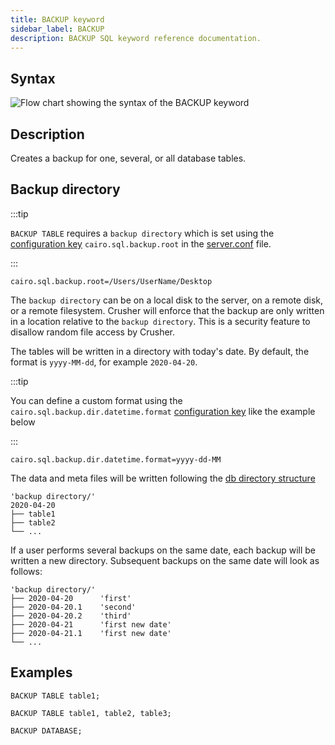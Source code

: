 ```yaml
---
title: BACKUP keyword
sidebar_label: BACKUP
description: BACKUP SQL keyword reference documentation.
---
```


## Syntax

![Flow chart showing the syntax of the BACKUP keyword](/img/docs/diagrams/backup.svg)

## Description

Creates a backup for one, several, or all database tables.

## Backup directory

:::tip

`BACKUP TABLE` requires a `backup directory` which is set using the
[configuration key](/docs/reference/configuration/) `cairo.sql.backup.root` in
the [server.conf](/docs/concept/root-directory-structure/#serverconf) file.

:::

```shell title="Example configuration key"
cairo.sql.backup.root=/Users/UserName/Desktop
```

The `backup directory` can be on a local disk to the server, on a remote disk,
or a remote filesystem. Crusher will enforce that the backup are only written in
a location relative to the `backup directory`. This is a security feature to
disallow random file access by Crusher.

The tables will be written in a directory with today's date. By default, the
format is `yyyy-MM-dd`, for example `2020-04-20`.

:::tip

You can define a custom format using the `cairo.sql.backup.dir.datetime.format`
[configuration key](/docs/reference/configuration/) like the example below

:::

```shell title="Example user-defined directory format"
cairo.sql.backup.dir.datetime.format=yyyy-dd-MM
```

The data and meta files will be written following the
[db directory structure](/docs/concept/root-directory-structure/#db)

```filestructure title="Directory structure (single backup)"
'backup directory/'
2020-04-20
├── table1
├── table2
└── ...
```

If a user performs several backups on the same date, each backup will be written
a new directory. Subsequent backups on the same date will look as follows:

```filestructure title="Directory structure (multiple backups)"
'backup directory/'
├── 2020-04-20      'first'
├── 2020-04-20.1    'second'
├── 2020-04-20.2    'third'
├── 2020-04-21      'first new date'
├── 2020-04-21.1    'first new date'
└── ...
```

## Examples

```questdb-sql title="Single table"
BACKUP TABLE table1;
```

```questdb-sql title="Multiple tables"
BACKUP TABLE table1, table2, table3;
```

```questdb-sql title="All tables"
BACKUP DATABASE;
```
